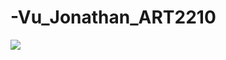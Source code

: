 # -Vu_Jonathan_ART2210

![](https://github.com/jvu11/-Vu_Jonathan_ART2210/raw/master/Image/scared-surprised-cat-face.jpg)
